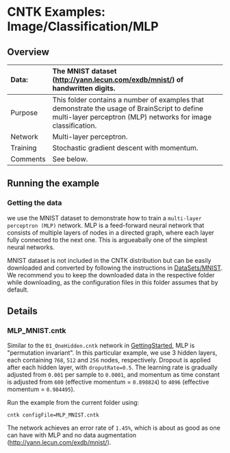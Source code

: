 # CNTK Examples: Image/Classification/MLP

## Overview

|Data:     |The MNIST dataset (http://yann.lecun.com/exdb/mnist/) of handwritten digits.
|:---------|:---
|Purpose   |This folder contains a number of examples that demonstrate the usage of BrainScript to define multi-layer perceptron (MLP) networks for image classification.
|Network   |Multi-layer perceptron.
|Training  |Stochastic gradient descent with momentum.
|Comments  |See below.

## Running the example

### Getting the data

we use the MNIST dataset to demonstrate how to train a `multi-layer perceptron (MLP)` network. MLP is a feed-forward neural network that consists of multiple layers of nodes in a directed graph, where each layer fully connected to the next one. This is argueabally one of the simplest neural networks.

MNIST dataset is not included in the CNTK distribution but can be easily downloaded and converted by following the instructions in [DataSets/MNIST](../../DataSets/MNIST). We recommend you to keep the downloaded data in the respective folder while downloading, as the configuration files in this folder assumes that by default.

## Details

### MLP_MNIST.cntk

Similar to the `01_OneHidden.cntk` network in [GettingStarted](../../GettingStarted), MLP is "permutation invariant". In this particular example, we use 3 hidden layers, each containing `768`, `512` and `256` nodes, respectively. Dropout is applied after each hidden layer, with `droputRate=0.5`. The learning rate is gradually adjusted from `0.001` per sample to `0.0001`, and momentum as time constant is adjusted from `600` (effective momentum = `0.898824`) to `4096` (effective momentum = `0.984495`).

Run the example from the current folder using:

`cntk configFile=MLP_MNIST.cntk`

The network achieves an error rate of `1.45%`, which is about as good as one can have with MLP and no data augmentation (http://yann.lecun.com/exdb/mnist/).
